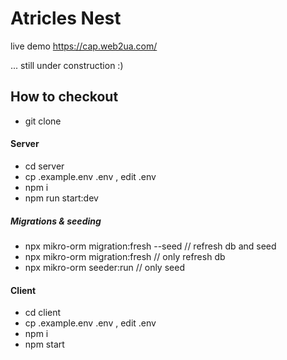 # Atricles Nest

live demo https://cap.web2ua.com/

... still under construction :)

## How to checkout
- git clone

#### Server
- cd server
- cp .example.env .env , edit .env
- npm i
- npm run start:dev

##### Migrations & seeding
- npx mikro-orm migration:fresh --seed // refresh db and seed
- npx mikro-orm migration:fresh // only refresh db
- npx mikro-orm seeder:run // only seed 

#### Client
- cd client
- cp .example.env .env , edit .env
- npm i
- npm start



